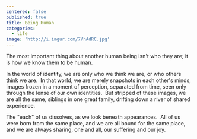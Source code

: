```yaml
---
centered: false
published: true
title: Being Human
categories:
  - life
image: 'http://i.imgur.com/7VnAdRC.jpg'
---
```

The most important thing
about another human being
isn't who they are;
it is how we know them
to be human.

In the world of identity,
we are only
who we think we are,
or who others think we are.
​
In that world,
we are merely snapshots
in each other's minds,
images frozen 
in a moment of perception,
separated from time,
seen only 
through the lense
of our own identities.
​
But stripped of these images,
we are all the same,
siblings in one great family,
drifting down a river 
of shared experience.

The "each" of us dissolves,
as we look beneath appearances.
​
All of us were born 
from the same place,
and we are all  bound 
for the same place,
and we are always sharing,
one and all,
our suffering 
and our joy.
​

​





